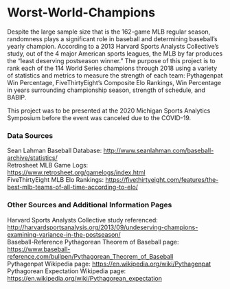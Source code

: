 # Worst-World-Champions
Despite the large sample size that is the 162-game MLB regular season, randomness plays a significant role in baseball and determining baseball’s yearly champion. According to a 2013 Harvard Sports Analysts Collective’s study, out of the 4 major American sports leagues, the MLB by far produces the “least deserving postseason winner.” The purpose of this project is to rank each of the 114 World Series champions through 2018 using a variety of statistics and metrics to measure the strength of each team: Pythagenpat Win Percentage, FiveThirtyEight’s Composite Elo Rankings, Win Percentage in years surrounding championship season, strength of schedule, and BABIP.

This project was to be presented at the 2020 Michigan Sports Analytics Symposium before the event was canceled due to the COVID-19.

### Data Sources
Sean Lahman Baseball Database: http://www.seanlahman.com/baseball-archive/statistics/<br/>
Retrosheet MLB Game Logs: https://www.retrosheet.org/gamelogs/index.html<br/>
FiveThirtyEight MLB Elo Rankings: https://fivethirtyeight.com/features/the-best-mlb-teams-of-all-time-according-to-elo/

### Other Sources and Additional Information Pages
Harvard Sports Analysts Collective study referenced: http://harvardsportsanalysis.org/2013/09/undeserving-champions-examining-variance-in-the-postseason/<br/>
Baseball-Reference Pythagorean Theorem of Baseball page: https://www.baseball-reference.com/bullpen/Pythagorean_Theorem_of_Baseball<br/>
Pythagenpat Wikipedia page: https://en.wikipedia.org/wiki/Pythagenpat<br/>
Pythagorean Expectation Wikipedia page: https://en.wikipedia.org/wiki/Pythagorean_expectation
